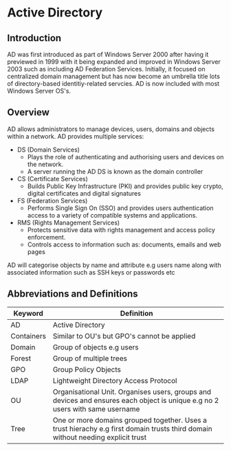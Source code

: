 # Active Directory
## Introduction
AD was first introduced as part of Windows Server 2000 after having it previewed in 1999 with it being expanded and improved in Windows Server 2003 such as including AD Federation Services.
Initially, it focused on centralized domain management but has now become an umbrella title lots of directory-based identitiy-related servcies.
AD is now included with most Windows Server OS's.

## Overview
AD allows administrators to manage devices, users, domains and objects within a network.
AD provides multiple services:
- DS (Domain Services)
    - Plays the role of authenticating and authorising users and devices on the network.
    - A server running the AD DS is known as the domain controller
- CS (Certificate Services)
    - Builds Public Key Infrastructure (PKI) and provides public key crypto, digital certificates and digital signatures
- FS (Federation Services)
    - Performs Single Sign On (SSO) and provides users authentication access to a variety of compatible systems and applications.
- RMS (Rights Management Services)
    - Protects sensitive data with rights management and access policy enforcement.
    - Controls access to information such as: documents, emails and web pages
    
AD will categorise objects by name and attribute e.g users name along with associated information such as SSH keys or passwords etc

## Abbreviations and Definitions

Keyword | Definition
--- | ---
AD | Active Directory
Containers | Similar to OU's but GPO's cannot be applied
Domain | Group of objects e.g users
Forest | Group of multiple trees
GPO | Group Policy Objects
LDAP | Lightweight Directory Access Protocol
OU | Organisational Unit. Organises users, groups and devices and ensures each object is unique e.g no 2 users with same username
Tree | One or more domains grouped together. Uses a trust hierachy e.g first domain trusts third domain without needing explicit trust

